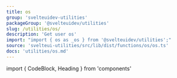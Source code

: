 ```yaml
---
title: os
group: 'svelteuidev-utilities'
packageGroup: '@svelteuidev/utilities'
slug: /utilities/os/
description: 'Get user os'
import: "import { os as _os } from '@svelteuidev/utilities';"
source: 'svelteui-utilities/src/lib/dist/functions/os/os.ts'
docs: 'utilities/os.md'
---
```


import { CodeBlock, Heading } from 'components'

<Heading />
